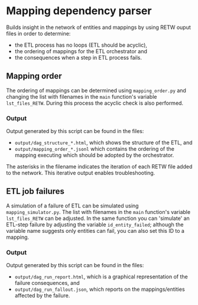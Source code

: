 # Mapping dependency parser

Builds insight in the network of entities and mappings by using RETW ouput files in order to determine:

* the ETL process has no loops (ETL should be acyclic),
* the ordering of mappings for the ETL orchestrator and
* the consequences when a step in ETL process fails.

## Mapping order

The ordering of mappings can be determined using ```mapping_order.py``` and changing the list with filenames in the ```main``` function's variable ```lst_files_RETW```. During this process the acyclic check is also performed.

### Output

Output generated by this script can be found in the files:

* ```output/dag_structure_*.html```, which shows the structure of the ETL, and
* ```output/mapping_order_*.jsonl``` which contains the ordering of the mapping executing which should be adopted by the orchestrator.

The asterisks in the filename indicates the iteration of each RETW file added to the network. This iterative output enables troubleshooting.

## ETL job failures

A simulation of a failure of ETL can be simulated using ```mapping_simulator.py```. The list with filenames in the ```main``` function's variable ```lst_files_RETW``` can be adjusted. In the same function you can 'simulate' an ETL-step failure by adjusting the variable ```id_entity_failed```; although the variable name suggests only entities can fail, you can also set this ID to a mapping.

### Output

Output generated by this script can be found in the files:

* ```output/dag_run_report.html```, which is a graphical representation of the failure consequences, and
* ```output/dag_run_fallout.json```, which reports on the mappings/entities affected by the failure.
